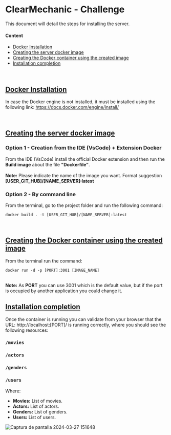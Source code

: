 # ClearMechanic - Challenge
This document will detail the steps for installing the server.

#### Content

- [Docker Installation](#docker-instalation)
- [Creating the server docker image](#creating-the-server-docker-image)
- [Creating the Docker container using the created image](#creating_the_docker_container_using_the_created_image)
- [Installation completion](#installation_completion)
  
<br>

## [Docker Installation][toc]

In case the Docker engine is not installed, it must be installed using the following link: https://docs.docker.com/engine/install/

<br>

## [Creating the server docker image][toc]

### Option 1 - Creation from the IDE (VsCode) + Extension Docker

From the IDE (VsCode) install the official Docker extension and then run the <b>Build image</b> about the file <b>"Dockerfile"</b>. </br></br>
<b>Note:</b> Please indicate the name of the image you want. Format suggestion <b>[USER_GIT_HUB]/[NAME_SERVER]:latest</b>

### Option 2 - By command line

From the terminal, go to the project folder and run the following command:
```
docker build . -t [USER_GIT_HUB]/[NAME_SERVER]:latest
```

<br>

## [Creating the Docker container using the created image][toc]

From the terminal run the command: 
```\
docker run -d -p [PORT]:3001 [IMAGE_NAME]
```
</br>
<b>Note:</b> As <b>PORT</b> you can use 3001 which is the default value, but if the port is occupied by another application you could change it.

<br>

## [Installation completion][toc]

Once the container is running you can validate from your browser that the URL: http://localhost:[PORT]/ is running correctly, where you should see the following resources: </br>

### `/movies`
###  `/actors`
###  `/genders`
###  `/users`

Where: 
* <b>Movies:</b> List of movies.
* <b>Actors:</b>  List of actors.
* <b>Genders:</b>  List of genders.
* <b>Users:</b> List of users.


![Captura de pantalla 2024-03-27 151648](https://github.com/fmonte2022/extendeal_server/assets/104769503/e71ae5e4-8677-4de7-bd48-bb6b11fba942)

[toc]: #content "Go to table of contents"
